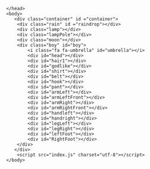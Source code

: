 <!--created some changes-->
<!DOCTYPE html>
<html>
    <head>
        <meta charset="utf-8">
        <meta http-equiv="X-UA-Compatible" content="IE=edge">
        <title>Enjoy Every Moment</title>
        <meta name="description" content="">
        <meta name="viewport" content="width=device-width, initial-scale=1">
        <link rel="stylesheet" href="styles.css">
        <link rel="stylesheet" href="https://cdnjs.cloudflare.com/ajax/libs/font-awesome/4.7.0/css/font-awesome.min.css">
        
    </head>
    <body>
       <div class="container" id ="container">
        <div class="rain" id ="raindrop"></div>
        <div class="lamp"></div>
        <div class="lampPole"></div>
        <div class="moon"></div>
        <div class="boy" id="boy">
            <i class="fa fa-umbrella" id="umbrella"></i>
            <div id="head"></div>
            <div id="hair1"></div>
            <div id="godlike"></div>
            <div id="shirt"></div>
            <div id="belt"></div>
            <div id="hook"></div>
            <div id="pant"></div>
            <div id="armLeft"></div>
            <div id="armLeftFront"></div>
            <div id="armRight"></div>
            <div id="armRightFront"></div>
            <div id="handleft"></div>
            <div id="handright"></div>
            <div id="legLeft"></div>
            <div id="legRight"></div>
            <div id="leftFoot"></div>
            <div id="RightFoot"></div>
        </div>
       </div>
        <script src="index.js" charset="utf-8"></script>
    </body>
</html>
